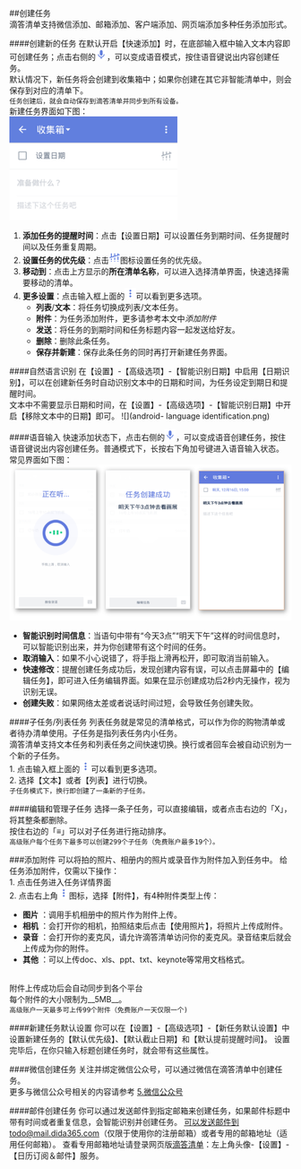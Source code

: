 ##创建任务
<br >滴答清单支持微信添加、邮箱添加、客户端添加、网页端添加多种任务添加形式。

####创建新的任务
在默认开启【快速添加】时，在底部输入框中输入文本内容即可创建任务；点击右侧的<img src="../images/images_android/image002.png" title="切换语音" width="20"/>，可以变成语音模式，按住语音键说出内容创建任务。<br >默认情况下，新任务将会创建到收集箱中；如果你创建在其它非智能清单中，则会保存到对应的清单下。<br>`任务创建后，就会自动保存到滴答清单并同步到所有设备。`
<br >新建任务界面如下图：
<br ><img src="../images/images_android/image3103.png" title="新建任务界面" width="300" />
1. **添加任务的提醒时间**：点击【设置日期】可以设置任务到期时间、任务提醒时间以及任务重复周期。
2. **设置任务的优先级**：点击<img src="../images/images_android/image003.png" title="更多" width="20" />图标设置任务的优先级。
3. **移动到**：点击上方显示的**所在清单名称**，可以进入选择清单界面，快速选择需要移动的清单。
4. **更多设置**：点击输入框上面的<img src="../images/images_android/image001.png" title="更多" width="20" />可以看到更多选项。
   - **列表**/**文本**：将任务切换成列表/文本任务。
   - **附件**：为任务添加附件，更多请参考本文中*添加附件*
   - **发送**：将任务的到期时间和任务标题内容一起发送给好友。
   - **删除**：删除此条任务。
   - **保存并新建**：保存此条任务的同时再打开新建任务界面。

####自然语言识别
在【设置】-【高级选项】-【智能识别日期】中启用【日期识别】，可以在创建新任务时自动识别文本中的日期和时间，为任务设定到期日和提醒时间。
<br >文本中不需要显示日期和时间，在【设置】-【高级选项】-【智能识别日期】中开启【移除文本中的日期】即可。
![](android- language identification.png)

####语音输入
快速添加状态下，点击右侧的<img src="../images/images_android/image002.png" title="切换语音" width="20"/>，可以变成语音创建任务，按住语音键说出内容创建任务。普通模式下，长按右下角加号键进入语音输入状态。
<br >常见界面如下图：
<br ><img src="../images/images_android/image3104.png" title="语音输入"/>
- **智能识别时间信息**：当语句中带有“今天3点”“明天下午”这样的时间信息时，可以智能识别出来，并为你创建带有这个时间的任务。
- **取消输入**：如果不小心说错了，将手指上滑再松开，即可取消当前输入。
- **快速修改**：提醒创建任务成功后，发现创建内容有误，可以点击屏幕中的【编辑任务】，即可进入任务编辑界面。如果在显示创建成功后2秒内无操作，视为识别无误。
- **创建失败**：如果网络太差或者说话时间过短，会导致任务创建失败。

####子任务/列表任务
列表任务就是常见的清单格式，可以作为你的购物清单或者待办清单使用。子任务是指列表任务内小任务。
<br >滴答清单支持文本任务和列表任务之间快速切换。换行或者回车会被自动识别为一个新的子任务。
<br>1. 点击输入框上面的<img src="../images/images_android/image001.png" title="更多" width="20" />可以看到更多选项。
<br>2. 选择【文本】或者【列表】进行切换。
<br >`子任务模式下，换行即创建了一条新的子任务。`

####编辑和管理子任务
选择一条子任务，可以直接编辑，或者点击右边的「X」，将其整条都删除。
<br >按住右边的「≡」可以对子任务进行拖动排序。
<br >`高级账户每个任务下最多可以创建299个子任务（免费账户最多19个）。`

###添加附件
可以将拍的照片、相册内的照片或录音作为附件加入到任务中。
给任务添加附件，仅需以下操作：
<br>1. 点击任务进入任务详情界面
<br>2. 点击右上角<img src="../images/images_android/image001.png" title="更多" width="20" />图标，选择【附件】，有4种附件类型上传：

   - **图片**  ：调用手机相册中的照片作为附件上传。
   - **相机** ：会打开你的相机，拍照结束后点击【使用照片】，将照片上传成附件。
   - **录音**  ：会打开你的麦克风，请允许滴答清单访问你的麦克风。录音结束后就会上传成为你的附件。
   - **其他**  ：可以上传doc、xls、ppt、txt、keynote等常用文档格式。

<br >附件上传成功后会自动同步到各个平台
<br >每个附件的大小限制为__5MB__。
<br >`高级账户一天最多可上传99个附件（免费账户一天仅限一个)`

####新建任务默认设置
你可以在【设置】-【高级选项】-【新任务默认设置】中设置新建任务的【默认优先级】、【默认截止日期】和【默认提前提醒时间】。
设置完毕后，在你只输入标题创建任务时，就会带有这些属性。

####微信创建任务
关注并绑定微信公众号，可以通过微信在滴答清单中创建任务。
<br >更多与微信公众号相关的内容请参考 [5.微信公众号](wechat/README.md)

####邮件创建任务
你可以通过发送邮件到指定邮箱来创建任务，如果邮件标题中带有时间或者重复信息，会智能识别并创建任务。
可以发送邮件到todo@mail.dida365.com（仅限于使用你的注册邮箱）或者专用的邮箱地址（适用任何邮箱）。
查看专用邮箱地址请登录网页版[滴答清单](https://www.dida365.com/)：左上角头像-【设置】-【日历订阅＆邮件】服务。
